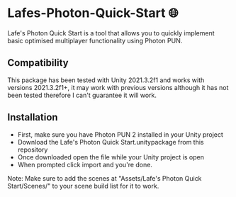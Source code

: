 # Lafes-Photon-Quick-Start 🌐
Lafe's Photon Quick Start is a tool that allows you to quickly implement basic optimised multiplayer functionality using Photon PUN.

## Compatibility
This package has been tested with Unity 2021.3.2f1 and works with versions 2021.3.2f1+, it may work with previous versions although it has not been tested therefore I can't guarantee it will work.

## Installation
- First, make sure you have Photon PUN 2 installed in your Unity project
- Download the Lafe's Photon Quick Start.unitypackage from this repository
- Once downloaded open the file while your Unity project is open
- When prompted click import and you're done.

Note: Make sure to add the scenes at "Assets/Lafe's Photon Quick Start/Scenes/" to your scene build list for it to work.
